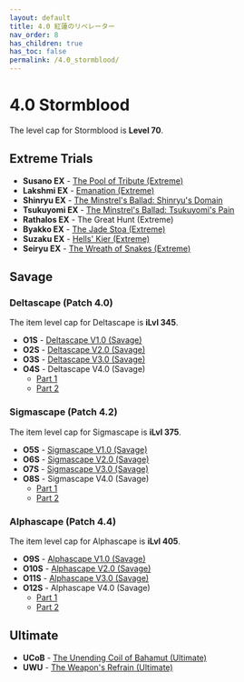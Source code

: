 ```yaml
---
layout: default
title: 4.0 紅蓮のリベレーター
nav_order: 8
has_children: true
has_toc: false
permalink: /4.0_stormblood/
---
```


# 4.0 Stormblood

The level cap for Stormblood is **Level 70**.

## Extreme Trials

- **Susano EX** - [The Pool of Tribute (Extreme)](extreme_trials/susano/README.md)
- **Lakshmi EX** - [Emanation (Extreme)](extreme_trials/lakshmi/README.md)
- **Shinryu EX** - [The Minstrel's Ballad: Shinryu's Domain](extreme_trials/shinryu/README.md)
- **Tsukuyomi EX** - [The Minstrel's Ballad: Tsukuyomi's Pain](extreme_trials/tsukuyomi/README.md)
- **Rathalos EX** - The Great Hunt (Extreme)
- **Byakko EX** - [The Jade Stoa (Extreme)](extreme_trials/byakko/README.md)
- **Suzaku EX** - [Hells' Kier (Extreme)](extreme_trials/suzaku/README.md)
- **Seiryu EX** - [The Wreath of Snakes (Extreme)](extreme_trials/seiryu/README.md)

## Savage

### Deltascape (Patch 4.0)

The item level cap for Deltascape is **iLvl 345**.

- **O1S** - [Deltascape V1.0 (Savage)](savage_raids/o1s/README.md)
- **O2S** - [Deltascape V2.0 (Savage)](savage_raids/o2s/README.md)
- **O3S** - [Deltascape V3.0 (Savage)](savage_raids/o3s/README.md)
- **O4S** - Deltascape V4.0 (Savage)
	- [Part 1](savage_raids/o4s_1/README.md)
	- [Part 2](savage_raids/o4s_2/README.md)

### Sigmascape (Patch 4.2)

The item level cap for Sigmascape is **iLvl 375**.

- **O5S** - [Sigmascape V1.0 (Savage)](savage_raids/o5s/README.md)
- **O6S** - [Sigmascape V2.0 (Savage)](savage_raids/o6s/README.md)
- **O7S** - [Sigmascape V3.0 (Savage)](savage_raids/o7s/README.md)
- **O8S** - Sigmascape V4.0 (Savage)
	- [Part 1](savage_raids/o8s_1/README.md)
	- [Part 2](savage_raids/o8s_2/README.md)

### Alphascape (Patch 4.4)

The item level cap for Alphascape is **iLvl 405**.

- **O9S** - [Alphascape V1.0 (Savage)](savage_raids/o9s/README.md)
- **O10S** - [Alphascape V2.0 (Savage)](savage_raids/o10s/README.md)
- **O11S** - [Alphascape V3.0 (Savage)](savage_raids/o11s/README.md)
- **O12S** - Alphascape V4.0 (Savage)
	- [Part 1](savage_raids/o12s_1/README.md)
	- [Part 2](savage_raids/o12s_2/README.md)

## Ultimate

- **UCoB** - [The Unending Coil of Bahamut (Ultimate)](../ultimates/ucob/index.en.md)
- **UWU** - [The Weapon's Refrain (Ultimate)](../ultimates/uwu/index.en.md)
